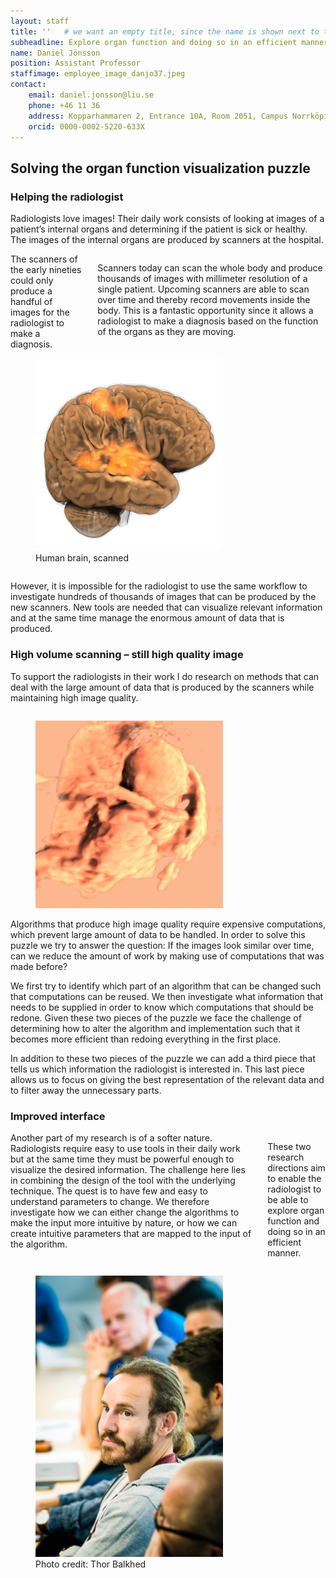 ```yaml
---
layout: staff
title: ''   # we want an empty title, since the name is shown next to the image
subheadline: Explore organ function and doing so in an efficient manner.
name: Daniel Jönsson
position: Assistant Professor
staffimage: employee_image_danjo37.jpeg
contact:
    email: daniel.jonsson@liu.se
    phone: +46 11 36
    address: Kopparhammaren 2, Entrance 10A, Room 2051, Campus Norrköping
    orcid: 0000-0002-5220-633X
---
```


## Solving the organ function visualization puzzle

### Helping the radiologist

Radiologists love images! Their daily work consists of looking at images of a patient’s internal organs and determining if the patient is sick or healthy. The images of the internal organs are produced by scanners at the hospital. 

<div class="row">
<div class="columns medium-8" markdown="1">
The scanners of the early nineties could only produce a handful of images for the radiologist to make a diagnosis.

Scanners today can scan the whole body and produce thousands of images with millimeter resolution of a single patient. Upcoming scanners are able to scan over time and thereby record movements inside the body. This is a fantastic opportunity since it allows a radiologist to make a diagnosis based on the function of the organs as they are moving.
</div>
<div class="columns medium-4">
    <figure>
        <img src="/images/Organ-brain-scanning-2-daniel-jonsson-liu.jpg" width="300" alt="Human brain, scanned" itemprop="image">
        <figcaption class="text-right">
            Human brain, scanned
        </figcaption>
    </figure>
</div>
</div>



However, it is impossible for the radiologist to use the same workflow to investigate hundreds of thousands of images that can be produced by the new scanners. New tools are needed that can visualize relevant information and at the same time manage the enormous amount of data that is produced. 

### High volume scanning – still high quality image

To support the radiologists in their work I do research on methods that can deal with the large amount of data that is produced by the scanners while maintaining high image quality.  

<div class="row">
    <div class="columns medium-4">
<figure>
    <img src="/images/Organ-scanning-2-daniel-jonsson-liu.jpg" width="300" alt="" itemprop="image">
</figure>
</div>
<div class="columns medium-8" markdown="1">
Algorithms that produce high image quality require expensive computations, which prevent large amount of data to be handled. In order to solve this puzzle we try to answer the question: If the images look similar over time, can we reduce the amount of work by making use of computations that was made before?
</div>
</div>

We first try to identify which part of an algorithm that can be changed such that computations can be reused. We then investigate what information that needs to be supplied in order to know which computations that should be redone. Given these two pieces of the puzzle we face the challenge of determining how to alter the algorithm and implementation such that it becomes more efficient than redoing everything in the first place.

In addition to these two pieces of the puzzle we can add a third piece that tells us which information the radiologist is interested in. This last piece allows us to focus on giving the best representation of the relevant data and to filter away the unnecessary parts.



### Improved interface
<div class="row">
<div class="columns medium-8" markdown="1">
Another part of my research is of a softer nature. Radiologists require easy to use tools in their daily work but at the same time they must be powerful enough to visualize the desired information. The challenge here lies in combining the design of the tool with the underlying technique. The quest is to have few and easy to understand parameters to change. We therefore investigate how we can either change the algorithms to make the input more intuitive by nature, or how we can create intuitive parameters that are mapped to the input of the algorithm.

These two research directions aim to enable the radiologist to be able to explore organ function and doing so in an efficient manner.
</div>
<div class="columns medium-4">
    <figure>
        <img src="/images/Daniel-Jonsson-med-MIT-kollegor_DSC3920.jpg" width="300" alt="Daniel Jönsson at a workshop with MIT colleagues." itemprop="image" style="margin-left:auto;">
        <figcaption class="text-right">
            Photo credit: Thor Balkhed
        </figcaption>
    </figure>
</div>
</div>